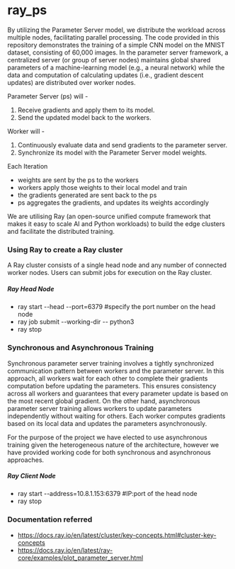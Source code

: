 # ray_ps
By utilizing the Parameter Server model, we distribute the workload across multiple nodes, facilitating parallel processing. The code provided in this repository demonstrates the training of a simple CNN model on the MNIST dataset, consisting of 60,000 images. In the parameter server framework, a centralized server (or group of server nodes) maintains global shared parameters of a machine-learning model (e.g., a neural network) while the data and computation of calculating updates (i.e., gradient descent updates) are distributed over worker nodes.

Parameter Server (ps) will - 
  1.  Receive gradients and apply them to its model.
  2.  Send the updated model back to the workers.

Worker will - 
  1. Continuously evaluate data and send gradients to the parameter server.
  2. Synchronize its model with the Parameter Server model weights.

Each Iteration
- weights are sent by the ps to the workers
- workers apply those weights to their local model and train
- the gradients generated are sent back to the ps
- ps aggregates the gradients, and updates its weights accordingly

We are utilising Ray (an open-source unified compute framework that makes it easy to scale AI and Python workloads) to build the edge clusters and facilitate the distributed training.

### Using Ray to create a Ray cluster
A Ray cluster consists of a single head node and any number of connected worker nodes. Users can submit jobs for execution on the Ray cluster.

##### Ray Head Node
- ray start --head --port=6379   #specify the port number on the head node
- ray job submit --working-dir <working directory> -- python3 <python file>
- ray stop

### Synchronous and Asynchronous Training
Synchronous parameter server training involves a tightly synchronized communication pattern between workers and the parameter server. In this approach, all workers wait for each other to complete their gradients computation before updating the parameters. This ensures consistency across all workers and guarantees that every parameter update is based on the most recent global gradient. On the other hand, asynchronous parameter server training allows workers to update parameters independently without waiting for others. Each worker computes gradients based on its local data and updates the parameters asynchronously. 

For the purpose of the project we have elected to use asynchronous training given the heterogeneous nature of the architecture, however we have provided working code for both synchronous and asynchronous approaches.

##### Ray Client Node
- ray start --address=10.8.1.153:6379  #IP:port of the head node
- ray stop

### Documentation referred
- https://docs.ray.io/en/latest/cluster/key-concepts.html#cluster-key-concepts
- https://docs.ray.io/en/latest/ray-core/examples/plot_parameter_server.html
